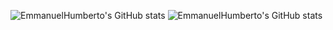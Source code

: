 ![EmmanuelHumberto's GitHub stats](https://github-readme-stats.vercel.app/api?username=EmmanuelHumberto&show_icons=true)
![EmmanuelHumberto's GitHub stats](https://github-readme-stats.vercel.app/api?username=EmmanuelHumberto&show_icons=true&onedark=radical)

